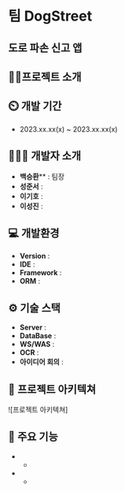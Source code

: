 # 팀 DogStreet


## 도로 파손 신고 앱


## 👨‍🏫프로젝트 소개

## ⏲️ 개발 기간 
- 2023.xx.xx(x) ~ 2023.xx.xx(x)

  
## 🧑‍🤝‍🧑 개발자 소개 
- **백승환**** : 팀장
- **성준서** : 
- **이기호** : 
- **이성진** : 

## 💻 개발환경
- **Version** : 
- **IDE** : 
- **Framework** : 
- **ORM** :

## ⚙️ 기술 스택
- **Server** : 
- **DataBase** : 
- **WS/WAS** : 
- **OCR** :
- **아이디어 회의** : 

## 📝 프로젝트 아키텍쳐
![프로젝트 아키텍쳐]

## 📌 주요 기능
- 
  - 
  
- 
   - 
  
